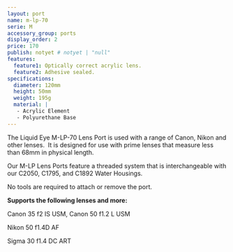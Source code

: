 ```yaml
---
layout: port
name: m-lp-70
serie: M
accessory_group: ports
display_order: 2
price: 170
publish: notyet # notyet | "null"
features:
  feature1: Optically correct acrylic lens.
  feature2: Adhesive sealed.
specifications:
  diameter: 120mm
  height: 50mm
  weight: 195g
  material: |
   - Acrylic Element
   - Polyurethane Base
---
```

The Liquid Eye M-LP-70 Lens Port is used with a range of Canon, Nikon and other lenses.  It is designed for use with prime lenses that measure less than 68mm in physical length.

Our M-LP Lens Ports feature a threaded system that is interchangeable with our C2050, C1795, and C1892 Water Housings.  

No tools are required to attach or remove the port.  

**Supports the following lenses and more:**

Canon	35 f2 IS USM, Canon	50 f1.2 L USM

Nikon	50 f1.4D AF

Sigma	30 f1.4 DC ART

